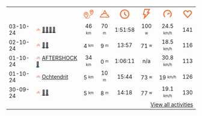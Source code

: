 <table>
    <tr>
        <th></th>
        <th></th>
        <th align="center"><img src="https://raw.githubusercontent.com/robiningelbrecht/strava-activities/master/public/distance.svg" width="30" alt="distance" title="distance"/></th>
        <th align="center"><img src="https://raw.githubusercontent.com/robiningelbrecht/strava-activities/master/public/elevation.svg" width="30" alt="elevation" title="elevation"/></th>
        <th align="center"><img src="https://raw.githubusercontent.com/robiningelbrecht/strava-activities/master/public/time.svg" width="30" alt="time" title="time"/></th>
        <th align="center"><img src="https://raw.githubusercontent.com/robiningelbrecht/strava-activities/master/public/average-watt.svg" width="30" alt="average watts" title="average watts"/></th>
        <th align="center"><img src="https://raw.githubusercontent.com/robiningelbrecht/strava-activities/master/public/average-speed.svg" width="30" alt="average speed" title="average speed"/></th>
        <th align="center"><img src="https://raw.githubusercontent.com/robiningelbrecht/strava-activities/master/public/heart-rate.svg" width="30" alt="average heart rate" title="average heart rate"/></th>
    </tr>
            <tr>
            <td>03-10-24</td>
            <td>
                <img src="https://raw.githubusercontent.com/robiningelbrecht/strava-activities/master/public/activity-ride.svg" width="12" alt="🎒🏫👷‍♂️" title="🎒🏫👷‍♂️"/>
<a href="https://www.strava.com/activities/12562555026" title="Kcal: 1146 | Gear: None ">🎒🏫👷‍♂️</a>
            </td>
            <td align="center">46 <sup><sub>km</sub></sup></td>
            <td align="center">70 <sup><sub>m</sub></sup></td>
            <td align="center">1:51:58</td>
            <td align="center">100 <sup><sub>w</sub></sup></td>
            <td align="center">24.5 <sup><sub>km/h</sub></sup></td>
            <td align="center">141</td>
        </tr>
            <tr>
            <td>02-10-24</td>
            <td>
                <img src="https://raw.githubusercontent.com/robiningelbrecht/strava-activities/master/public/activity-ride.svg" width="12" alt="🎒🏫" title="🎒🏫"/>
<a href="https://www.strava.com/activities/12553999590" title="Kcal: 129 | Gear: None ">🎒🏫</a>
            </td>
            <td align="center">4 <sup><sub>km</sub></sup></td>
            <td align="center">9 <sup><sub>m</sub></sup></td>
            <td align="center">13:57</td>
            <td align="center">71 <sup><sub>w</sub></sup></td>
            <td align="center">18.5 <sup><sub>km/h</sub></sup></td>
            <td align="center">116</td>
        </tr>
            <tr>
            <td>01-10-24</td>
            <td>
                <img src="https://raw.githubusercontent.com/robiningelbrecht/strava-activities/master/public/activity-ride.svg" width="12" alt="AFTERSHOCK🗻" title="AFTERSHOCK🗻"/>
<a href="https://www.strava.com/activities/12551092221" title="Kcal: 411 | Gear: None ">AFTERSHOCK🗻</a>
            </td>
            <td align="center">34 <sup><sub>km</sub></sup></td>
            <td align="center">0 <sup><sub>m</sub></sup></td>
            <td align="center">1:06:11</td>
            <td align="center">n/a</td>
            <td align="center">30.8 <sup><sub>km/h</sub></sup></td>
            <td align="center">113</td>
        </tr>
            <tr>
            <td>01-10-24</td>
            <td>
                <img src="https://raw.githubusercontent.com/robiningelbrecht/strava-activities/master/public/activity-ride.svg" width="12" alt="Ochtendrit" title="Ochtendrit"/>
<a href="https://www.strava.com/activities/12545481924" title="Kcal: 161 | Gear: None ">Ochtendrit</a>
            </td>
            <td align="center">5 <sup><sub>km</sub></sup></td>
            <td align="center">10 <sup><sub>m</sub></sup></td>
            <td align="center">15:44</td>
            <td align="center">73 <sup><sub>w</sub></sup></td>
            <td align="center">19 <sup><sub>km/h</sub></sup></td>
            <td align="center">126</td>
        </tr>
            <tr>
            <td>30-09-24</td>
            <td>
                <img src="https://raw.githubusercontent.com/robiningelbrecht/strava-activities/master/public/activity-ride.svg" width="12" alt="🎒🏫" title="🎒🏫"/>
<a href="https://www.strava.com/activities/12537677043" title="Kcal: 166 | Gear: None ">🎒🏫</a>
            </td>
            <td align="center">5 <sup><sub>km</sub></sup></td>
            <td align="center">8 <sup><sub>m</sub></sup></td>
            <td align="center">14:18</td>
            <td align="center">77 <sup><sub>w</sub></sup></td>
            <td align="center">19.1 <sup><sub>km/h</sub></sup></td>
            <td align="center">130</td>
        </tr>
                <tr>
            <td colspan="8" align="right"><a href="https://github.com/robiningelbrecht/strava-activities#activities">View all activities</a></td>
        </tr>
    </table>
